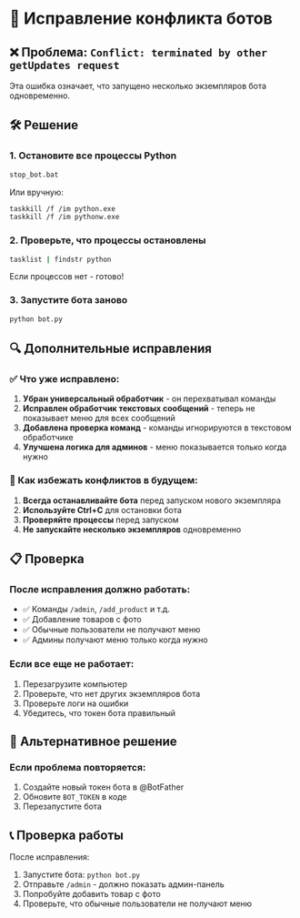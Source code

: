 # 🔧 Исправление конфликта ботов

## ❌ Проблема: `Conflict: terminated by other getUpdates request`

Эта ошибка означает, что запущено несколько экземпляров бота одновременно.

## 🛠️ Решение

### 1. Остановите все процессы Python
```bash
stop_bot.bat
```
Или вручную:
```bash
taskkill /f /im python.exe
taskkill /f /im pythonw.exe
```

### 2. Проверьте, что процессы остановлены
```bash
tasklist | findstr python
```
Если процессов нет - готово!

### 3. Запустите бота заново
```bash
python bot.py
```

## 🔍 Дополнительные исправления

### ✅ Что уже исправлено:
1. **Убран универсальный обработчик** - он перехватывал команды
2. **Исправлен обработчик текстовых сообщений** - теперь не показывает меню для всех сообщений
3. **Добавлена проверка команд** - команды игнорируются в текстовом обработчике
4. **Улучшена логика для админов** - меню показывается только когда нужно

### 🚀 Как избежать конфликтов в будущем:

1. **Всегда останавливайте бота** перед запуском нового экземпляра
2. **Используйте Ctrl+C** для остановки бота
3. **Проверяйте процессы** перед запуском
4. **Не запускайте несколько экземпляров** одновременно

## 📋 Проверка

### После исправления должно работать:
- ✅ Команды `/admin`, `/add_product` и т.д.
- ✅ Добавление товаров с фото
- ✅ Обычные пользователи не получают меню
- ✅ Админы получают меню только когда нужно

### Если все еще не работает:
1. Перезагрузите компьютер
2. Проверьте, что нет других экземпляров бота
3. Проверьте логи на ошибки
4. Убедитесь, что токен бота правильный

## 🔧 Альтернативное решение

### Если проблема повторяется:
1. Создайте новый токен бота в @BotFather
2. Обновите `BOT_TOKEN` в коде
3. Перезапустите бота

## 📞 Проверка работы

После исправления:
1. Запустите бота: `python bot.py`
2. Отправьте `/admin` - должно показать админ-панель
3. Попробуйте добавить товар с фото
4. Проверьте, что обычные пользователи не получают меню
